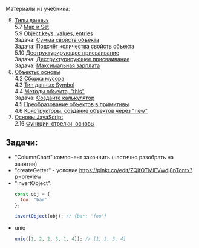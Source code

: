 Материалы из учебника:
    
5. [Типы данных](https://learn.javascript.ru/data-types)  
5.7 [Map и Set](https://learn.javascript.ru/map-set)  
5.9 [Object.keys, values, entries](https://learn.javascript.ru/keys-values-entries)   
Задача: [Сумма свойств объекта](https://learn.javascript.ru/task/sum-salaries)  
Задача: [Подсчёт количества свойств объекта](https://learn.javascript.ru/task/count-properties)  
5.10 [Деструктурирующее присваивание](https://learn.javascript.ru/destructuring-assignment)  
Задача: [Деструктурирующее присваивание](https://learn.javascript.ru/task/destruct-user)  
Задача: [Максимальная зарплата](https://learn.javascript.ru/task/max-salary)  
4. [Объекты: основы](https://learn.javascript.ru/object-basics)  
4.2 [Сборка мусора](https://learn.javascript.ru/garbage-collection)  
4.3 [Тип данных Symbol](https://learn.javascript.ru/symbol)   
4.4 [Методы объекта, "this"](https://learn.javascript.ru/object-methods)   
Задача: [Создайте калькулятор](https://learn.javascript.ru/task/calculator)  
4.5 [Преобразование объектов в примитивы](https://learn.javascript.ru/object-toprimitive)   
4.6 [Конструкторы, создание объектов через "new"](https://learn.javascript.ru/constructor-new)   
2. [Основы JavaScript](https://learn.javascript.ru/first-steps)  
2.16 [Функции-стрелки, основы](https://learn.javascript.ru/arrow-functions-basics)   

## Задачи:

* "ColumnChart" компонент закончить (частично разобрать на занятии)  
* "createGetter" - условие https://plnkr.co/edit/ZQifOTMiEVwdj8pTontx?p=preview
* "invertObject": 
    ```javascript
    const obj = {
      foo: 'bar'
    };
    
    invertObject(obj); // {bar: 'foo'}
    ```
* uniq
    ```javascript
    uniq([1, 2, 2, 3, 1, 4]); // [1, 2, 3, 4]
    ```


